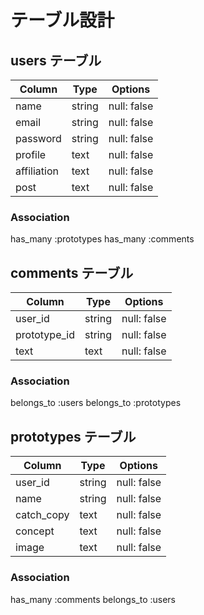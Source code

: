 # テーブル設計

## users テーブル

| Column             | Type   | Options     |
| ------------------ | ------ | ----------- |
| name               | string | null: false |
| email              | string | null: false |
| password           | string | null: false |
| profile            |  text  | null: false |
| affiliation        |  text  | null: false |
| post               |  text  | null: false |

### Association
has_many :prototypes
has_many :comments



## comments テーブル

| Column       | Type   | Options     |
| ------------ | ------ | ----------- |
| user_id      | string | null: false |
| prototype_id | string | null: false |
| text         |  text  | null: false |

### Association
belongs_to :users
belongs_to :prototypes




## prototypes テーブル

| Column       | Type   | Options     |
| ------------ | ------ | ----------- |
| user_id      | string | null: false |
| name         | string | null: false |
| catch_copy   |  text  | null: false |
| concept      |  text  | null: false |
| image        |  text  | null: false |

### Association
has_many :comments
belongs_to :users